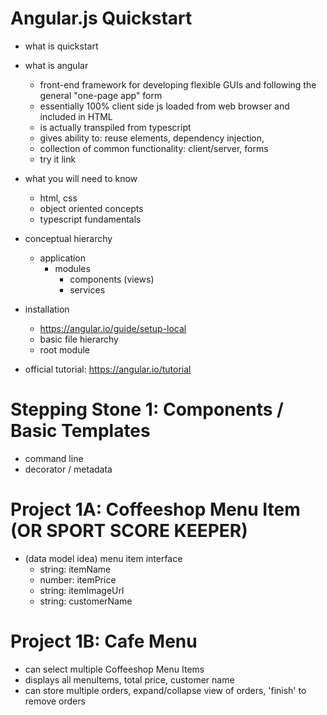# Angular.js Quickstart
- what is quickstart
- what is angular
    - front-end framework for developing flexible GUIs and following the general "one-page app" form
    - essentially 100% client side js loaded from web browser and included in HTML
    - is actually transpiled from typescript
    - gives ability to: reuse elements, dependency injection, 
    - collection of common functionality: client/server, forms 
    - try it link
- what you will need to know
    - html, css
    - object oriented concepts
    - typescript fundamentals 

- conceptual hierarchy
    - application
        - modules
            - components (views)
            - services
    
- installation
    - https://angular.io/guide/setup-local 
    - basic file hierarchy
    - root module

- official tutorial: https://angular.io/tutorial

# Stepping Stone 1: Components / Basic Templates
- command line 
- decorator / metadata 

# Project 1A: Coffeeshop Menu Item (OR SPORT SCORE KEEPER)
- (data model idea) menu item interface
    - string: itemName
    - number: itemPrice
    - string: itemImageUrl
    - string: customerName

# Project 1B: Cafe Menu 
- can select multiple Coffeeshop Menu Items
- displays all menuItems, total price, customer name
- can store multiple orders, expand/collapse view of orders, 'finish' to remove orders
